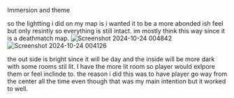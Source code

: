 Immersion and theme

so the lightting  i did on my map is i wanted it to be a more abonded ish feel but only resintly so everything is still intact. im mostly think this way since it is a deathmatch map.
![Screenshot 2024-10-24 004842](https://github.com/user-attachments/assets/06165be1-f8f3-4c36-93a6-1d7293eea2eb)
![Screenshot 2024-10-24 004126](https://github.com/user-attachments/assets/afd4062f-613d-4731-a5b0-28d400b4c44e)

the out side is bright since it will be day and the inside will be more dark with some rooms stil lit. I have the more lit room so player would exlpore them or feel inclinde to. the reason i did this was to have player go way from the center all the time even though that was my main intention but it worked to well.
